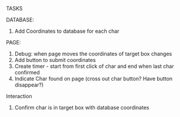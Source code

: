 TASKS

DATABASE:

1. Add Coordinates to database for each char

PAGE:

1. Debug: when page moves the coordinates of target box changes
2. Add button to submit coordinates
3. Create timer - start from first click of char and end when last char confirmed
4. Indicate Char found on page (cross out char button? Have button disappear?)

Interaction

1. Confirm char is in target box with database coordinates
